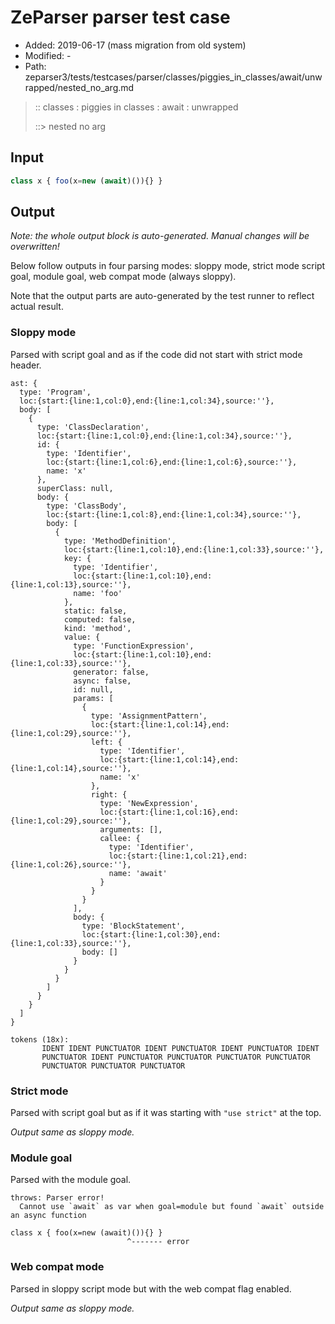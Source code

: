# ZeParser parser test case

- Added: 2019-06-17 (mass migration from old system)
- Modified: -
- Path: zeparser3/tests/testcases/parser/classes/piggies_in_classes/await/unwrapped/nested_no_arg.md

> :: classes : piggies in classes : await : unwrapped
>
> ::> nested no arg

## Input

`````js
class x { foo(x=new (await)()){} }
`````

## Output

_Note: the whole output block is auto-generated. Manual changes will be overwritten!_

Below follow outputs in four parsing modes: sloppy mode, strict mode script goal, module goal, web compat mode (always sloppy).

Note that the output parts are auto-generated by the test runner to reflect actual result.

### Sloppy mode

Parsed with script goal and as if the code did not start with strict mode header.

`````
ast: {
  type: 'Program',
  loc:{start:{line:1,col:0},end:{line:1,col:34},source:''},
  body: [
    {
      type: 'ClassDeclaration',
      loc:{start:{line:1,col:0},end:{line:1,col:34},source:''},
      id: {
        type: 'Identifier',
        loc:{start:{line:1,col:6},end:{line:1,col:6},source:''},
        name: 'x'
      },
      superClass: null,
      body: {
        type: 'ClassBody',
        loc:{start:{line:1,col:8},end:{line:1,col:34},source:''},
        body: [
          {
            type: 'MethodDefinition',
            loc:{start:{line:1,col:10},end:{line:1,col:33},source:''},
            key: {
              type: 'Identifier',
              loc:{start:{line:1,col:10},end:{line:1,col:13},source:''},
              name: 'foo'
            },
            static: false,
            computed: false,
            kind: 'method',
            value: {
              type: 'FunctionExpression',
              loc:{start:{line:1,col:10},end:{line:1,col:33},source:''},
              generator: false,
              async: false,
              id: null,
              params: [
                {
                  type: 'AssignmentPattern',
                  loc:{start:{line:1,col:14},end:{line:1,col:29},source:''},
                  left: {
                    type: 'Identifier',
                    loc:{start:{line:1,col:14},end:{line:1,col:14},source:''},
                    name: 'x'
                  },
                  right: {
                    type: 'NewExpression',
                    loc:{start:{line:1,col:16},end:{line:1,col:29},source:''},
                    arguments: [],
                    callee: {
                      type: 'Identifier',
                      loc:{start:{line:1,col:21},end:{line:1,col:26},source:''},
                      name: 'await'
                    }
                  }
                }
              ],
              body: {
                type: 'BlockStatement',
                loc:{start:{line:1,col:30},end:{line:1,col:33},source:''},
                body: []
              }
            }
          }
        ]
      }
    }
  ]
}

tokens (18x):
       IDENT IDENT PUNCTUATOR IDENT PUNCTUATOR IDENT PUNCTUATOR IDENT
       PUNCTUATOR IDENT PUNCTUATOR PUNCTUATOR PUNCTUATOR PUNCTUATOR
       PUNCTUATOR PUNCTUATOR PUNCTUATOR
`````

### Strict mode

Parsed with script goal but as if it was starting with `"use strict"` at the top.

_Output same as sloppy mode._

### Module goal

Parsed with the module goal.

`````
throws: Parser error!
  Cannot use `await` as var when goal=module but found `await` outside an async function

class x { foo(x=new (await)()){} }
                          ^------- error
`````


### Web compat mode

Parsed in sloppy script mode but with the web compat flag enabled.

_Output same as sloppy mode._
